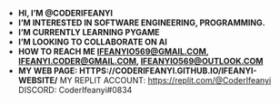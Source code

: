 - **HI, I’M @CODERIFEANYI**
- **I’M INTERESTED IN SOFTWARE ENGINEERING, PROGRAMMING.**
- **I’M CURRENTLY LEARNING PYGAME**
- **I’M LOOKING TO COLLABORATE ON AI**
-  **HOW TO REACH ME **IFEANYIO569@GMAIL.COM**, IFEANYI.CODER@GMAIL.COM, IFEANYIO569@OUTLOOK.COM**
- **MY WEB PAGE:     HTTPS://CODERIFEANYI.GITHUB.IO/IFEANYI-WEBSITE/**
MY REPLIT ACCOUNT: https://replit.com/@CoderIfeanyi
DISCORD: CoderIfeanyi#0834

<!---
CODERIFEANYI/CODERIFEANYI IS A ✨ SPECIAL ✨ REPOSITORY BECAUSE ITS `README.MD` (THIS FILE) APPEARS ON YOUR GITHUB PROFILE.
YOU CAN CLICK THE PREVIEW LINK TO TAKE A LOOK AT YOUR CHANGES.
--->
